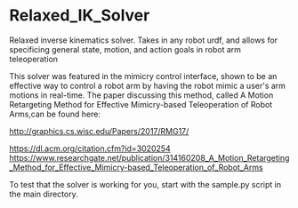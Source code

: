 # Relaxed_IK_Solver
Relaxed inverse kinematics solver.  Takes in any robot urdf, and allows for specificing general state, motion, and action goals in robot arm teleoperation

This solver was featured in the mimicry control interface, shown to be an effective way to control a robot arm by having the robot mimic a user's arm motions in real-time.  The paper discussing this method, called A Motion Retargeting Method for Effective Mimicry-based Teleoperation of Robot Arms,can be found here:

http://graphics.cs.wisc.edu/Papers/2017/RMG17/

https://dl.acm.org/citation.cfm?id=3020254
https://www.researchgate.net/publication/314160208_A_Motion_Retargeting_Method_for_Effective_Mimicry-based_Teleoperation_of_Robot_Arms

To test that the solver is working for you, start with the sample.py script in the main directory.
